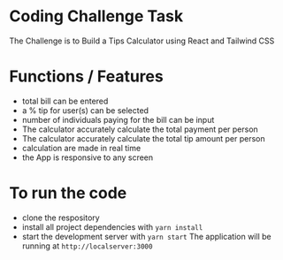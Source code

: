 # Coding Challenge Task

The Challenge is to Build a Tips Calculator using React and Tailwind CSS

# Functions / Features

- total bill can be entered
- a % tip for user(s) can be selected
- number of individuals paying for the bill can be input
- The calculator accurately calculate the total payment per person
- The calculator accurately calculate the total tip amount per person
- calculation are made in real time
- the App is responsive to any screen

# To run the code

- clone the respository
- install all project dependencies with `yarn install`
- start the development server with `yarn start`
  The application will be running at `http://localserver:3000`
